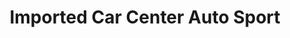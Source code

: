 ---
title: "Imported Car Center Auto Sport"
url: /south-burlington/imported-car-center-auto-sport/
shop: car
---